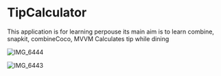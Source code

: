 # TipCalculator
This application is for learning perpouse its main aim is to learn combine, snapkit, combineCoco, MVVM
Calculates tip while dining 

![IMG_6444](https://github.com/mendesahdivio/TipCalculator/assets/57179022/3f2d98f8-8593-412a-b5ff-e3ecdc695113)

![IMG_6443](https://github.com/mendesahdivio/TipCalculator/assets/57179022/16eacb6b-36ad-4ff5-a66e-b22c83d47b3e)

